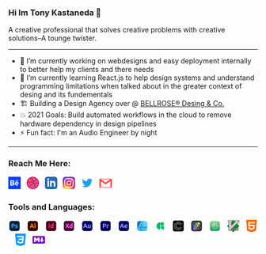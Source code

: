 
### Hi Im Tony Kastaneda 👋

A creative professional that solves creative problems with creative solutions–A tounge twister.

---
* 🔭 I’m currently working on webdesigns and easy deployment internally to better help my clients and there needs
* 🌱 I’m currently learning React.js to help design systems and understand programming limitations when talked about in the greater context of desing and its fundementals
* 🏗️ Building a Design Agency over @ [BELLROSE® Desing & Co.][bellrose]
* 💥 2021 Goals: Build automated workflows in the cloud to remove hardware dependency in design pipelines
* ⚡ Fun fact: I'm an Audio Engineer by night

---
### Reach Me Here:
[<img width="25px" src="img/behance-icon.svg"/>][behance]&nbsp;&nbsp;
[<img width="25px" src="img/dribbble-ball-icon.svg"/>][dribbble]&nbsp;&nbsp;
[<img width="25px" src="img/linkedin-icon.svg"/>][linkedin]&nbsp;&nbsp;
[<img width="25px" src="img/instagram-icon-png.png"/>][instagram]&nbsp;&nbsp;
[<img width="25px" src="img/twitter-icon.svg"/>][twitter]&nbsp;&nbsp;
[<img width="25px" src="img/email-icon.svg"/>][email]&nbsp;&nbsp;

### Tools and Languages:
<img width="25px" src="img/ps.png"/>&nbsp;&nbsp;
<img width="25px" src="img/ai.png"/>&nbsp;&nbsp;
<img width="25px" src="img/id.png"/>&nbsp;&nbsp;
<img width="25px" src="img/xd.png"/>&nbsp;&nbsp;
<img width="25px" src="img/au.png"/>&nbsp;&nbsp;
<img width="25px" src="img/pr.png"/>&nbsp;&nbsp;
<img width="25px" src="img/ae.png"/>&nbsp;&nbsp;
<img width="25px" src="img/affinity.png"/>&nbsp;&nbsp;
<img width="25px" src="img/glyph.png"/>&nbsp;&nbsp;
<img width="25px" src="img/cavalry.png"/>&nbsp;&nbsp;
<img width="25px" src="img/motion.png"/>&nbsp;&nbsp;
<img width="25px" src="img/atom.png"/>&nbsp;&nbsp;
<img width="25px" src="img/vim.png"/>&nbsp;&nbsp;
<img width="25px" src="img/html.svg"/>&nbsp;&nbsp;
<img width="25px" src="img/css3.svg"/>&nbsp;&nbsp;
<img width="25px" src="img/md.svg"/>&nbsp;&nbsp;



[website]: https://tony.bellrosedesign.com
[twitter]: https://twitter.com/TKastaneda
[dribbble]: https://dribbble.com/tonykastaneda
[behance]: https://www.behance.net/tonykastaneda
[instagram]: https://www.instagram.com/tonykastaneda/
[bellrose]: https://www.bellrosedesign.com
[email]: tonykastaneda@gmail.com
[linkedin]: https://www.linkedin.com/in/tonykastaneda/
